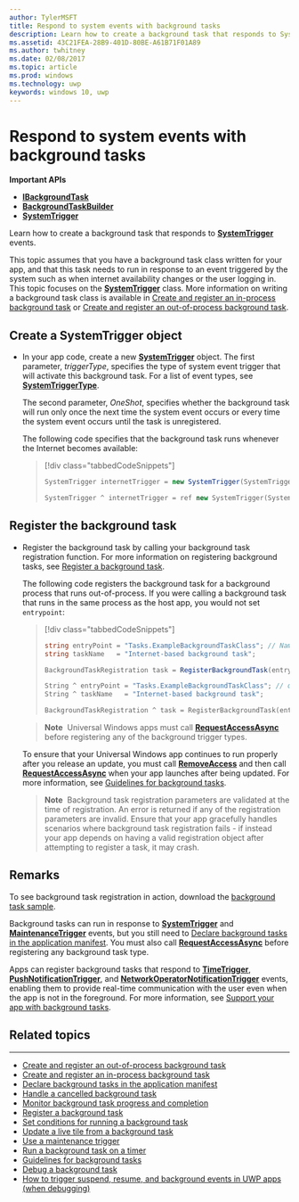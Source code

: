 ```yaml
---
author: TylerMSFT
title: Respond to system events with background tasks
description: Learn how to create a background task that responds to SystemTrigger events.
ms.assetid: 43C21FEA-28B9-401D-80BE-A61B71F01A89
ms.author: twhitney
ms.date: 02/08/2017
ms.topic: article
ms.prod: windows
ms.technology: uwp
keywords: windows 10, uwp
---
```


# Respond to system events with background tasks


**Important APIs**

-   [**IBackgroundTask**](https://msdn.microsoft.com/library/windows/apps/br224794)
-   [**BackgroundTaskBuilder**](https://msdn.microsoft.com/library/windows/apps/br224768)
-   [**SystemTrigger**](https://msdn.microsoft.com/library/windows/apps/br224838)

Learn how to create a background task that responds to [**SystemTrigger**](https://msdn.microsoft.com/library/windows/apps/br224839) events.

This topic assumes that you have a background task class written for your app, and that this task needs to run in response to an event triggered by the system such as when internet availability changes or the user logging in. This topic focuses on the [**SystemTrigger**](https://msdn.microsoft.com/library/windows/apps/br224839) class. More information on writing a background task class is available in [Create and register an in-process background task](create-and-register-an-inproc-background-task.md) or [Create and register an out-of-process background task](create-and-register-a-background-task.md).

## Create a SystemTrigger object

-   In your app code, create a new [**SystemTrigger**](https://msdn.microsoft.com/library/windows/apps/br224838) object. The first parameter, *triggerType*, specifies the type of system event trigger that will activate this background task. For a list of event types, see [**SystemTriggerType**](https://msdn.microsoft.com/library/windows/apps/br224839).

    The second parameter, *OneShot*, specifies whether the background task will run only once the next time the system event occurs or every time the system event occurs until the task is unregistered.

    The following code specifies that the background task runs whenever the Internet becomes available:

    > [!div class="tabbedCodeSnippets"]
    > ```cs
    > SystemTrigger internetTrigger = new SystemTrigger(SystemTriggerType.InternetAvailable, false);
    > ```
    > ```cpp
    > SystemTrigger ^ internetTrigger = ref new SystemTrigger(SystemTriggerType::InternetAvailable, false);
    > ```

## Register the background task

-   Register the background task by calling your background task registration function. For more information on registering background tasks, see [Register a background task](register-a-background-task.md).

    The following code registers the background task for a background process that runs out-of-process. If you were calling a background task that runs in the same process as the host app, you would not set `entrypoint`:

    > [!div class="tabbedCodeSnippets"]
    > ```cs
    > string entryPoint = "Tasks.ExampleBackgroundTaskClass"; // Namespace name, '.', and the name of the class containing the background task
    > string taskName   = "Internet-based background task";
    >
    > BackgroundTaskRegistration task = RegisterBackgroundTask(entryPoint, taskName, internetTrigger, exampleCondition);
    > ```
    > ```cpp
    > String ^ entryPoint = "Tasks.ExampleBackgroundTaskClass"; // don't set for in-process background tasks
    > String ^ taskName   = "Internet-based background task";
    >
    > BackgroundTaskRegistration ^ task = RegisterBackgroundTask(entryPoint, taskName, internetTrigger, exampleCondition);
    > ```

    > **Note**  Universal Windows apps must call [**RequestAccessAsync**](https://msdn.microsoft.com/library/windows/apps/hh700485) before registering any of the background trigger types.

    To ensure that your Universal Windows app continues to run properly after you release an update, you must call [**RemoveAccess**](https://msdn.microsoft.com/library/windows/apps/hh700471) and then call [**RequestAccessAsync**](https://msdn.microsoft.com/library/windows/apps/hh700485) when your app launches after being updated. For more information, see [Guidelines for background tasks](guidelines-for-background-tasks.md).

    > **Note**  Background task registration parameters are validated at the time of registration. An error is returned if any of the registration parameters are invalid. Ensure that your app gracefully handles scenarios where background task registration fails - if instead your app depends on having a valid registration object after attempting to register a task, it may crash.
 
## Remarks

To see background task registration in action, download the [background task sample](http://go.microsoft.com/fwlink/p/?LinkId=618666).

Background tasks can run in response to [**SystemTrigger**](https://msdn.microsoft.com/library/windows/apps/br224838) and [**MaintenanceTrigger**](https://msdn.microsoft.com/library/windows/apps/hh700517) events, but you still need to [Declare background tasks in the application manifest](declare-background-tasks-in-the-application-manifest.md). You must also call [**RequestAccessAsync**](https://msdn.microsoft.com/library/windows/apps/hh700485) before registering any background task type.

Apps can register background tasks that respond to [**TimeTrigger**](https://msdn.microsoft.com/library/windows/apps/br224843), [**PushNotificationTrigger**](https://msdn.microsoft.com/library/windows/apps/hh700543), and [**NetworkOperatorNotificationTrigger**](https://msdn.microsoft.com/library/windows/apps/br224831) events, enabling them to provide real-time communication with the user even when the app is not in the foreground. For more information, see [Support your app with background tasks](support-your-app-with-background-tasks.md).


## Related topics

****

* [Create and register an out-of-process background task](create-and-register-a-background-task.md)
* [Create and register an in-process background task](create-and-register-an-inproc-background-task.md)
* [Declare background tasks in the application manifest](declare-background-tasks-in-the-application-manifest.md)
* [Handle a cancelled background task](handle-a-cancelled-background-task.md)
* [Monitor background task progress and completion](monitor-background-task-progress-and-completion.md)
* [Register a background task](register-a-background-task.md)
* [Set conditions for running a background task](set-conditions-for-running-a-background-task.md)
* [Update a live tile from a background task](update-a-live-tile-from-a-background-task.md)
* [Use a maintenance trigger](use-a-maintenance-trigger.md)
* [Run a background task on a timer](run-a-background-task-on-a-timer-.md)
* [Guidelines for background tasks](guidelines-for-background-tasks.md)
* [Debug a background task](debug-a-background-task.md)
* [How to trigger suspend, resume, and background events in UWP apps (when debugging)](http://go.microsoft.com/fwlink/p/?linkid=254345)
